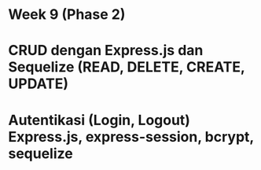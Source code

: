 # Week 9 (Phase 2)

# CRUD dengan Express.js dan Sequelize (READ, DELETE, CREATE, UPDATE) 
#  Autentikasi (Login, Logout) Express.js, express-session, bcrypt, sequelize
